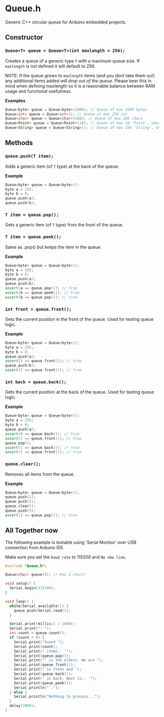 # Queue.h

Generic C++ circular queue for Arduino embedded projects.

## Constructor

### `Queue<T> queue = Queue<T>(int maxlength = 256);`

Creates a queue of a generic type `T` with a maximum queue size. If `maxlength` is not defined it will default to 256.

NOTE: If the queue grows to `maxlength` items (and you dont take them out) any additional items added *will drop out of the queue*.
Please bear this in mind when defining maxlength so it is a reasonable balance between RAM usage and functional usefulness.

**Examples**

```cpp
Queue<byte> queue = Queue<byte>(1000); // Queue of max 1000 bytes
Queue<int> queue = Queue<int>(); // Queue of max 256 int
Queue<char> queue = Queue<char>(260); // Queue of max 260 chars
Queue<Point> queue = Queue<Point>(10); // Queue of max 10 'Point', where 'Point' is a struct 
Queue<String> queue = Queue<String>(); // Queue of max 256 'String', where 'String' is a class
```

## Methods

### `queue.push(T item);`

Adds a generic item (of `T` type) at the back of the queue.

**Example**

```cpp
Queue<byte> queue = Queue<byte>();
byte a = 255;
byte b = 0;
queue.push(a);
queue.push(b);
```

### `T item = queue.pop();`

Gets a generic item (of `T` type) from the front of the queue. 

### `T item = queue.peek();`

Same as .pop() but keeps the item in the queue.

**Example**

```cpp
Queue<byte> queue = Queue<byte>(); 
byte a = 255;
byte b = 0;
queue.push(a);
queue.push(b);
assert(a == queue.pop()); // true
assert(b == queue.peek()); // true
assert(b == queue.pop()); // true
```

### `int front = queue.front();`

Gets the current position in the front of the queue. Used for testing queue logic.

**Example**

```cpp
Queue<byte> queue = Queue<byte>(); 
byte a = 255;
byte b = 0;
queue.push(a);
assert(1 == queue.front()); // true
queue.push(b);
assert(2 == queue.front()); // true
```

### `int back = queue.back();`

Gets the current position at the back of the queue. Used for testing queue logic.

**Example**

```cpp
Queue<byte> queue = Queue<byte>(); 
byte a = 255;
byte b = 0;
queue.push(a);
assert(0 == queue.back()); // true
assert(1 == queue.front()); // true
queue.pop();
assert(1 == queue.back()); // true
assert(1 == queue.front()); // true
```

### `queue.clear();`

Removes all items from the queue.

**Example**

```cpp
Queue<byte> queue = Queue<byte>(); 
queue.push(1);
queue.push(2);
queue.clear();
queue.push(3);
assert(3 == queue.pop()); // true
```

## All Together now

The following example is testable using 'Serial Monitor' over USB connection from Arduino IDE.

Make sure you set the `baud rate` to 115200 and `No new line`.

```cpp
#include "Queue.h":

Queue<char> queue(5); // Max 5 chars!

void setup() {
  Serial.begin(115200);
}

void loop() {
  while(Serial.available()) {
    queue.push(Serial.read());
  }

  Serial.print(millis() / 1000);
  Serial.print(": ");
  int count = queue.count();
  if (count > 0) {
    Serial.print("Found ");
    Serial.print(count);
    Serial.print(" items.. '");
    Serial.print(queue.pop());
    Serial.print("' is the oldest. We are ");
    Serial.print(queue.front());
    Serial.print(" in front and ");
    Serial.print(queue.back());
    Serial.print(" in back. Next is.. '");
    Serial.print(queue.peek());
    Serial.println("'.");
  } else {
    Serial.println("Nothing to process..."); 
  }
  delay(2000);
}
```
